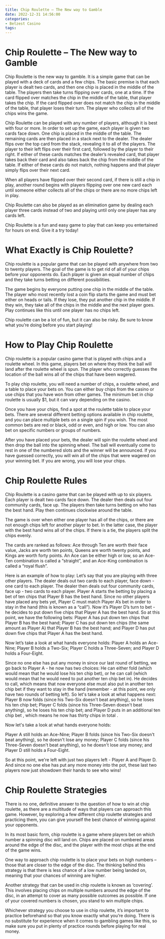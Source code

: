 ```yaml
---
title: Chip Roulette – The New way to Gamble
date: 2022-12-31 14:56:00
categories:
- Betzest Casino
tags:
---
```



#  Chip Roulette – The New way to Gamble

Chip Roulette is the new way to gamble. It is a simple game that can be played with a deck of cards and a few chips. The basic premise is that each player is dealt two cards, and then one chip is placed in the middle of the table. The players then take turns flipping over cards, one at a time. If the card flipped over matches the chip in the middle of the table, that player takes the chip. If the card flipped over does not match the chip in the middle of the table, that player loses their turn. The player who collects all of the chips wins the game.

Chip Roulette can be played with any number of players, although it is best with four or more. In order to set up the game, each player is given two cards face down. One chip is placed in the middle of the table. The remaining cards are then placed in a stack next to the dealer. The dealer flips over the top card from the stack, revealing it to all of the players. The player to their left flips over their first card, followed by the player to their right. If either of these cards matches the dealer’s revealed card, that player takes back their card and also takes back the chip from the middle of the table. If either of these cards do not match, nothing happens and that player simply flips over their next card.

When all players have flipped over their second card, if there is still a chip in play, another round begins with players flipping over one new card each until someone either collects all of the chips or there are no more chips left in play.

Chip Roulette can also be played as an elimination game by dealing each player three cards instead of two and playing until only one player has any cards left.

Chip Roulette is a fun and easy game to play that can keep you entertained for hours on end. Give it a try today!

#  What Exactly is Chip Roulette?

Chip roulette is a popular game that can be played with anywhere from two to twenty players. The goal of the game is to get rid of all of your chips before your opponents do. Each player is given an equal number of chips and they take turns betting on different possibilities. 

The game begins by everyone putting one chip in the middle of the table. The player who most recently lost a coin flip starts the game and must bet either on heads or tails. If they lose, they put another chip in the middle. If they win, they take all of the chips in the middle and the next player goes. Play continues like this until one player has no chips left. 

Chip roulette can be a lot of fun, but it can also be risky. Be sure to know what you’re doing before you start playing!

#  How to Play Chip Roulette

Chip roulette is a popular casino game that is played with chips and a roulette wheel. In this game, players bet on where they think the ball will land after the roulette wheel is spun. The player who correctly guesses the location of the ball wins all of the chips that have been wagered.

To play chip roulette, you will need a number of chips, a roulette wheel, and a table to place your bets on. You can either buy chips from the casino or use chips that you have won from other games. The minimum bet in chip roulette is usually $1, but it can vary depending on the casino.

Once you have your chips, find a spot at the roulette table to place your bets. There are several different betting options available in chip roulette, and you can place multiple bets on a single spin if you wish. The most common bets are red or black, odd or even, and high or low. You can also bet on specific numbers or groups of numbers.

After you have placed your bets, the dealer will spin the roulette wheel and then drop the ball into the spinning wheel. The ball will eventually come to rest in one of the numbered slots and the winner will be announced. If you have guessed correctly, you will win all of the chips that were wagered on your winning bet. If you are wrong, you will lose your chips.

#  Chip Roulette Rules

Chip Roulette is a casino game that can be played with up to six players. Each player is dealt two cards face down. The dealer then deals out four community cards, face up. The players then take turns betting on who has the best hand. Play then continues clockwise around the table.

The game is over when either one player has all of the chips, or there are not enough chips left for another player to bet. In the latter case, the player with the best hand wins all of the chips. If there is a tie, the players split the chips evenly.

The cards are ranked as follows:
 Ace through Ten are worth their face value, Jacks are worth ten points, Queens are worth twenty points, and Kings are worth forty points. An Ace can be either high or low, so an Ace-Ten combination is called a “straight”, and an Ace-King combination is called a “royal flush”.

Here is an example of how to play: Let’s say that you are playing with three other players. The dealer deals out two cards to each player, face down - one card to each player. The dealer then deals out four community cards, face up - two cards to each player. Player A starts the betting by placing a bet of ten chips that Player B has the best hand. Since no other players have placed any bets yet, Player C must match Player A’s bet in order to stay in the hand (this is known as a “call”). Now it’s Player D’s turn to bet - he decides to put down five chips that Player A has the best hand. So at this point, we have the following bets: 
Player A has put down ten chips that Player B has the best hand; 
Player C has put down ten chips (the same amount as Player A) that Player B has the best hand; and 
Player D has put down five chips that Player A has the best hand. 

Now let’s take a look at what hands everyone holds: 
Player A holds an Ace-Nine; 
Player B holds a Two-Six; 
Player C holds a Three-Seven; and 
Player D holds a Four-Eight. 

Since no one else has put any money in since our last round of betting, we go back to Player A - he now has two choices: He can either fold (which would mean that he would lose his ten chip bet), or he can call (which would mean that he would need to put another ten chip bet in). He decides to call, which means that now everyone else must also put in another ten chip bet if they want to stay in the hand (remember - at this point, we only have two rounds of betting left). So let's take a look at what happens next:  
Player B now folds (since his Two-Six doesn't beat anything), so he loses his ten chip bet; 
Player C folds (since his Three-Seven doesn't beat anything), so he loses his ten chip bet; and 
Player D puts in an additional ten chip bet , which means he now has thirty chips in total .

Now let's take a look at what hands everyone holds: 

Player A still holds an Ace-Nine; 
Player B folds (since his Two-Six doesn't beat anything), so he doesn't lose any money; 
Player C folds (since his Three-Seven doesn't beat anything), so he doesn't lose any money; and 
Player D still holds a Four-Eight.

 So at this point, we're left with just two players left - Player A and Player D. And since no one else has put any more money into the pot, these last two players now just showdown their hands to see who wins!

#  Chip Roulette Strategies

There is no one, definitive answer to the question of how to win at chip roulette, as there are a multitude of ways that players can approach this game. However, by exploring a few different chip roulette strategies and practicing them, you can give yourself the best chance of winning against your opponents.

In its most basic form, chip roulette is a game where players bet on which number a spinning disc will land on. Chips are placed on numbered areas around the edge of the disc, and the player with the most chips at the end of the game wins.

One way to approach chip roulette is to place your bets on high numbers – those that are closer to the edge of the disc. The thinking behind this strategy is that there is less chance of a low number being landed on, meaning that your chances of winning are higher.

Another strategy that can be used in chip roulette is known as ‘covering’. This involves placing chips on multiple numbers around the edge of the disc, in an attempt to cover as many possible outcomes as possible. If one of your covered numbers is chosen, you stand to win multiple chips.

Whichever strategy you choose to use in chip roulette, it’s important to practice beforehand so that you know exactly what you’re doing. There is no substitute for experience when it comes to gambling games like this, so make sure you put in plenty of practice rounds before playing for real money.